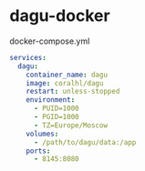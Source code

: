 # dagu-docker

docker-compose.yml
```yaml
services:
  dagu:
    container_name: dagu
    image: coralhl/dagu
    restart: unless-stopped
    environment:
      - PUID=1000
      - PGID=1000
      - TZ=Europe/Moscow
    volumes:
      - /path/to/dagu/data:/app
    ports:
      - 8145:8080
```

